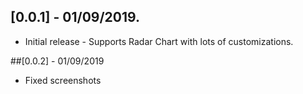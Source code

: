 ## [0.0.1] - 01/09/2019.

* Initial release - Supports Radar Chart with lots of customizations.

##[0.0.2] - 01/09/2019

* Fixed screenshots